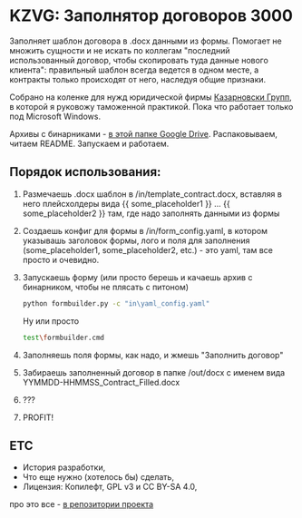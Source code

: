 # KZVG: Заполнятор договоров 3000

Заполняет шаблон договора в .docx данными из формы. Помогает не множить сущности и не искать по коллегам "последний использованный договор, чтобы скопировать туда данные нового клиента": правильный шаблон всегда ведется в одном месте, а контракты только происходят от него, наследуя общие признаки.

Собрано на коленке для нужд юридической фирмы [Казарновски Групп](https://kzvg.ru), в которой я руковожу таможенной практикой. Пока что работает только под Microsoft Windows.

Архивы с бинарниками - [в этой папке Google Drive](https://drive.google.com/drive/folders/1-9p3FZjq0pzSQLHtKlNhaUSr3z_F9FB4?usp=sharing). Распаковываем, читаем README. Запускаем и работаем.

## Порядок использования:

1. Размечаешь .docx шаблон в /in/template_contract.docx, вставляя в него плейсхолдеры вида {{ some_placeholder1 }} ... {{ some_placeholder2 }} там, где надо заполнять данными из формы
2. Создаешь конфиг для формы в /in/form_config.yaml, в котором указывашь заголовок формы, лого и поля для заполнения (some_placeholder1, some_placeholder2, etc.) - это yaml, там все просто и очевидно.
3. Запускаешь форму (или просто берешь и качаешь архив с бинарником, чтобы не плясать с питоном)

    ``` bash
    python formbuilder.py -c "in\yaml_config.yaml"
    ```

    Ну или просто

    ``` bash
    test\formbuilder.cmd
    ```

4. Заполняешь поля формы, как надо, и жмешь "Заполнить договор"
5. Забираешь заполненный договор в папке /out/docx с именем вида YYMMDD-HHMMSS_Contract_Filled.docx
6. ???
7. PROFIT!

## ETC

- История разработки, 
- Что еще нужно (хотелось бы) сделать,
- Лицензия: Копилефт, GPL v3 и CC BY-SA 4.0,

про это все - [в репозитории проекта](https://github.com/medotkato/docbuilder)
